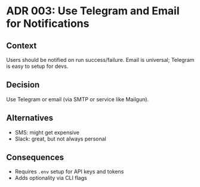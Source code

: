 # ADR 003: Use Telegram and Email for Notifications

## Context
Users should be notified on run success/failure. Email is universal; Telegram is easy to setup for devs.

## Decision
Use Telegram or email (via SMTP or service like Mailgun).

## Alternatives
- SMS: might get expensive
- Slack: great, but not always personal

## Consequences
- Requires `.env` setup for API keys and tokens
- Adds optionality via CLI flags
